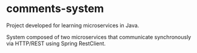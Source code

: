 # comments-system
Project developed for learning microservices in Java.

System composed of two microservices that communicate synchronously via HTTP/REST using Spring RestClient.
